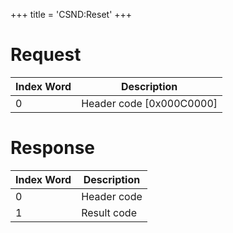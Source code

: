 +++
title = 'CSND:Reset'
+++

# Request

| Index Word | Description                |
|------------|----------------------------|
| 0          | Header code \[0x000C0000\] |

# Response

| Index Word | Description |
|------------|-------------|
| 0          | Header code |
| 1          | Result code |
